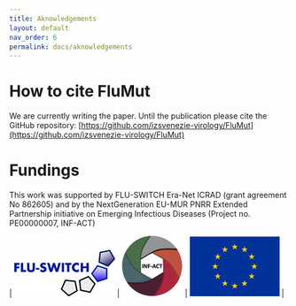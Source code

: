 ```yaml
---
title: Aknowledgements
layout: default
nav_order: 6
permalink: docs/aknowledgements
---
```


# How to cite FluMut

We are currently writing the paper. 
Until the publication please cite the GitHub repository:
[https://github.com/izsvenezie-virology/FluMut](https://github.com/izsvenezie-virology/FluMut)

# Fundings

This work was supported by FLU-SWITCH Era-Net ICRAD (grant agreement No 862605) and by the NextGeneration EU-MUR PNRR Extended Partnership initiative on Emerging Infectious Diseases (Project no. PE00000007, INF-ACT)

| ![](../images/Logo-Flu-Switch.png) | ![](../images/Logo-Inf-act.jpg) | ![](../images/Logo-eu.png) |

